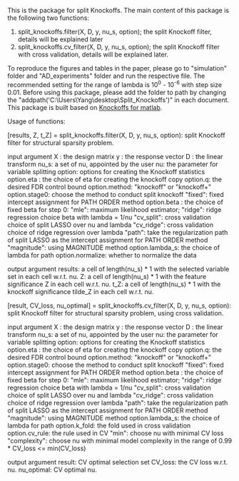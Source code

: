 This is the package for split Knockoffs. The main content of this package is the following two functions:

1. split_knockoffs.filter(X, D, y, nu_s, option); the split Knockoff filter, details will be explained later
2. split_knockoffs.cv_filter(X, D, y, nu_s, option); the split Knockoff filter with cross validation, details will be explained later.

To reproduce the figures and tables in the paper, please go to "simulation" folder and "AD_experiments" folder and run the respective file. The recommended setting for the range of lambda is 10<sup>0</sup> - 10<sup>-6</sup> with step size 0.01. Before using this package, please add the folder to path by changing the "addpath('C:\Users\Yang\desktop\Split_Knockoffs')" in each document. This package is built based on [Knockoffs for matlab](https://web.stanford.edu/group/candes/knockoffs/software/knockoffs/).



Usage of functions:

[results, Z, t_Z] = split_knockoffs.filter(X, D, y, nu_s, option): split Knockoff filter for structural sparsity problem.

input argument
X : the design matrix
y : the response vector
D : the linear transform
nu_s: a set of nu, appointed by the user
nu: the parameter for variable splitting
option: options for creating the Knockoff statistics
	option.eta : the choice of eta for creating the knockoff copy
	option.q: the desired FDR control bound
	option.method: "knockoff" or "knockoff+"
	option.stage0: choose the method to conduct split knockoff
		"fixed": fixed intercept assignment for PATH ORDER method
			option.beta : the choice of fixed beta for step 0: 
				"mle": maximum likelihood estimator; 
				"ridge": ridge regression choice beta with lambda = 1/nu
				"cv_split": cross validation choice of split LASSO over nu and lambda
				"cv_ridge": cross validation choice of ridge regression over lambda
		"path": take the regularization path of split LASSO as the intercept assignment for PATH ORDER method
		"magnitude": using MAGNITUDE method
	option.lambda_s: the choice of lambda for path
	option.normalize: whether to normalize the data

output argument
results: a cell of length(nu_s) * 1 with the selected variable set in each cell w.r.t. nu.
Z: a cell of length(nu_s) * 1 with the feature significance Z in each cell w.r.t. nu.
t_Z: a cell of length(nu_s) * 1 with the knockoff significance tilde_Z in each cell w.r.t. nu.

[result, CV_loss, nu_optimal] = split_knockoffs.cv_filter(X, D, y, nu_s, option): split Knockoff filter for structural sparsity problem, using cross validation.

input argument
X : the design matrix
y : the response vector
D : the linear transform
nu_s: a set of nu, appointed by the user
nu: the parameter for variable splitting
option: options for creating the Knockoff statistics
	option.eta : the choice of eta for creating the knockoff copy
	option.q: the desired FDR control bound
	option.method: "knockoff" or "knockoff+"
	option.stage0: choose the method to conduct split knockoff
		"fixed": fixed intercept assignment for PATH ORDER method
			option.beta : the choice of fixed beta for step 0: 
				"mle": maximum likelihood estimator; 
				"ridge": ridge regression choice beta with lambda = 1/nu
				"cv_split": cross validation choice of split LASSO over nu and lambda
				"cv_ridge": cross validation choice of ridge regression over lambda
		"path": take the regularization path of split LASSO as the intercept assignment for PATH ORDER method
		"magnitude": using MAGNITUDE method
	option.lambda_s: the choice of lambda for path
	option.k_fold: the fold used in cross validation
	option.cv_rule: the rule used in CV
		"min": choose nu with minimal CV loss
		"complexity": choose nu with minimal model complexity in the range of 0.99 * CV_loss <= min(CV_loss)

output argument
result: CV optimal selection set
CV_loss: the CV loss w.r.t. nu.
nu_optimal: CV optimal nu.
